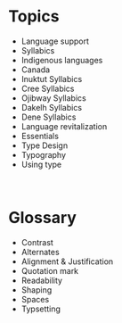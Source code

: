 # Topics

- Language support
- Syllabics
- Indigenous languages
- Canada
- Inuktut Syllabics
- Cree Syllabics
- Ojibway Syllabics
- Dakelh Syllabics
- Dene Syllabics
- Language revitalization
- Essentials
- Type Design
- Typography
- Using type

<br>


# Glossary

- Contrast
- Alternates
- Alignment & Justification
- Quotation mark
- Readability
- Shaping
- Spaces
- Typsetting
